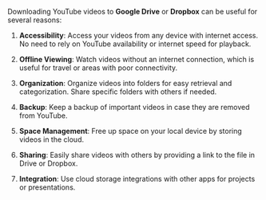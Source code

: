 Downloading YouTube videos to **Google Drive** or **Dropbox** can be useful for several reasons:

1. **Accessibility**:
   Access your videos from any device with internet access.
   No need to rely on YouTube availability or internet speed for playback.

2. **Offline Viewing**:
   Watch videos without an internet connection, which is useful for travel or areas with poor connectivity.

3. **Organization**:
   Organize videos into folders for easy retrieval and categorization.
   Share specific folders with others if needed.

4. **Backup**:
   Keep a backup of important videos in case they are removed from YouTube.

5. **Space Management**:
   Free up space on your local device by storing videos in the cloud.

6. **Sharing**:
   Easily share videos with others by providing a link to the file in Drive or Dropbox.

7. **Integration**:
   Use cloud storage integrations with other apps for projects or presentations.
